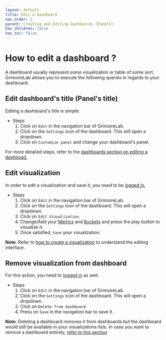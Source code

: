 ```yaml
---
layout: default
title: Edit a dashboard
nav_order: 2
parent: Creating and Editing Dashboards (Panels)
has_children: false
has_toc: false
---
```


# How to edit a dashboard ?

A dashboard usually represent some visualization or table of some sort. GrimoireLab allows
you to execute the following queries in regards to your dashboard.

## Edit dashboard's title (Panel's title)

Editing a dashboard's title is simple.
- Steps
    1. Click on `Edit` in the navigation bar of GrimoireLab.
    2. Click on the `Settings` icon of the dashboard. This will open a dropdown.
    3. Click on `Customize panel` and change your dashboard's panel.

For more detailed steps, refer to the [dashboards section on editing a
dashboad.](https://vsevagen.github.io/grimoirelab-tutorial/docs/dashboards/customize/#how-to-edit-panels-title)

## Edit visualization

In order to edit a visualization and save it, you need to be [logged
in.](https://vsevagen.github.io/grimoirelab-tutorial/docs/dashboards/dashboard-access/#how-to-login)
- Steps
    1. Click on `Edit` in the navigation bar of GrimoireLab.
    2. Click on the `Settings` icon of the dashboard. This will open a dropdown.
    3. Click on `Edit Visualization`.
    4. Change/Add your [Metrics]() and [Buckets]() and press the play button to visualize
       it.
    5. Once satisfied, `Save` your visualization.

**Note**: Refer to [how to create a
visualization](https://vsevagen.github.io/grimoirelab-tutorial/docs/dashboards/new-dashboard/)
to understand the editing interface.

##  Remove visualization from dashboard

For this action, you need to [logged
in](https://vsevagen.github.io/grimoirelab-tutorial/docs/dashboards/dashboard-access/#how-to-login) as
well.
- Steps
    1. Click on `Edit` in the navigation bar of GrimoireLab.
    2. Click on the `Settings` icon of the dashboard. This will open a dropdown.
    3. Click on `Delete from dashboard`.
    4. Press on `Save` in the navigation bar to save it.

**Note**: Deleting a dashboard removes it from dashboards but the dashboard would still
be available in your visualizations lists. In case you want to remove a dashboard entirely, [refer to this section]()
